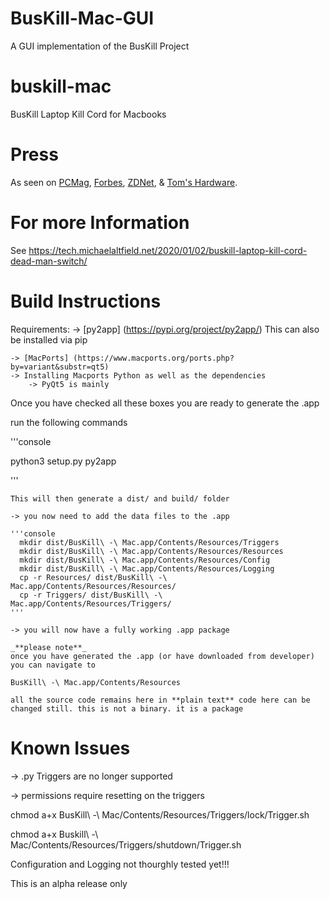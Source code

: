 # BusKill-Mac-GUI
A GUI implementation of the BusKill Project 

# buskill-mac
BusKill Laptop Kill Cord for Macbooks

# Press

As seen on [PCMag](https://www.forbes.com/sites/daveywinder/2020/01/03/this-20-usb-cable-is-a-dead-mans-switch-for-your-linux-laptop/), [Forbes](https://www.pcmag.com/news/372806/programmers-usb-cable-can-kill-laptop-if-machine-is-yanked), [ZDNet](https://www.zdnet.com/article/new-usb-cable-kills-your-linux-laptop-if-stolen-in-a-public-place/), & [Tom's Hardware](https://www.tomshardware.com/news/the-buskill-usb-cable-secures-your-laptop-against-thieves).

# For more Information

See https://tech.michaelaltfield.net/2020/01/02/buskill-laptop-kill-cord-dead-man-switch/

# Build Instructions 

Requirements:
    -> [py2app] (https://pypi.org/project/py2app/) This can also be installed via pip
    
    -> [MacPorts] (https://www.macports.org/ports.php?by=variant&substr=qt5)
    -> Installing Macports Python as well as the dependencies 
        -> PyQt5 is mainly

Once you have checked all these boxes you are ready to generate the .app


run the following commands
    
'''console

python3 setup.py py2app

'''
    
    This will then generate a dist/ and build/ folder 

    -> you now need to add the data files to the .app

    '''console
      mkdir dist/BusKill\ -\ Mac.app/Contents/Resources/Triggers
      mkdir dist/BusKill\ -\ Mac.app/Contents/Resources/Resources
      mkdir dist/BusKill\ -\ Mac.app/Contents/Resources/Config
      mkdir dist/BusKill\ -\ Mac.app/Contents/Resources/Logging
      cp -r Resources/ dist/BusKill\ -\ Mac.app/Contents/Resources/Resources/
      cp -r Triggers/ dist/BusKill\ -\ Mac.app/Contents/Resources/Triggers/
    '''

    -> you will now have a fully working .app package

    _**please note**_
    once you have generated the .app (or have downloaded from developer) you can navigate to 
    
    BusKill\ -\ Mac.app/Contents/Resources

    all the source code remains here in **plain text** code here can be changed still. this is not a binary. it is a package 


# Known Issues

-> .py Triggers are no longer supported 

-> permissions require resetting on the triggers 


chmod a+x BusKill\ -\ Mac/Contents/Resources/Triggers/lock/Trigger.sh

chmod a+x Buskill\ -\ Mac/Contents/Resources/Triggers/shutdown/Trigger.sh


Configuration and Logging not thourghly tested yet!!!


This is an alpha release only
